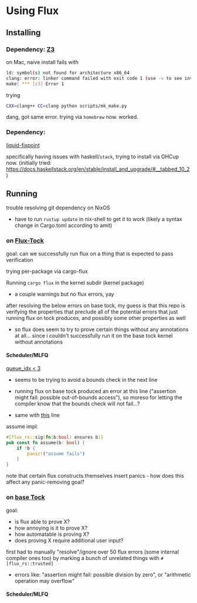 # Using Flux

## Installing

### Dependency: [Z3](https://github.com/Z3Prover/z3)

on Mac, naive install fails with

```sh
ld: symbol(s) not found for architecture x86_64
clang: error: linker command failed with exit code 1 (use -v to see invocation)
make: *** [z3] Error 1
```

trying

```sh
CXX=clang++ CC=clang python scripts/mk_make.py
```

dang, got same error. trying via `homebrew` now. worked.

### Dependency:
[liquid-fixpoint](https://github.com/ucsd-progsys/liquid-fixpoint)

specifically having issues with haskell/`stack`, trying to install via GHCup
now. (initially tried:
https://docs.haskellstack.org/en/stable/install_and_upgrade/#__tabbed_10_2)

## Running

trouble resolving git dependency on NixOS
- have to run `rustup update` in nix-shell to get it to work (likely a syntax 
  change in Cargo.toml according to amit)

### on [Flux-Tock](https://github.com/PLSysSec/tock)

goal: can we successfully run flux on a thing that is expected to pass
verification

trying per-package via cargo-flux

Running `cargo flux` in the kernel subdir (kernel package)
- a couple warnings but no flux errors, yay

after resolving the below errors on base tock, my guess is that this repo is
verifying the properties that preclude all of the potential errors that just 
running flux on tock produces, and possibly some other properties as well
- so flux does seem to try to prove certain things without any annotations at
  all... since i couldn't successfully run it on the base tock kernel without
  annotations

#### Scheduler/MLFQ

[queue_idx < 3](https://github.com/PLSysSec/tock/blob/master/kernel/src/scheduler/mlfq.rs#L167)
- seems to be trying to avoid a bounds check in the next line
- running flux on base tock produced an error at this line ("assertion might
  fail: possible out-of-bounds access"), so moreso for letting the compiler know
  that the bounds check will not fail...?

- same with
  [this](https://github.com/PLSysSec/tock/blob/master/kernel/src/scheduler/mlfq.rs#L171)
  line

assume impl: 

```rust
#[flux_rs::sig(fn(b:bool) ensures b)]
pub const fn assume(b: bool) {
    if !b {
        panic!("assume fails")
    }
}
```

note that certain flux constructs themselves insert panics - how does this 
affect any panic-removing goal?

### on [base Tock](https://github.com/tock/tock)

goal: 
- is flux able to prove X?
- how annoying is it to prove X?
- how automatable is proving X?
- does proving X require additional user input?

first had to manually "resolve"/ignore over 50 flux errors (some internal 
compiler ones too) by marking a bunch of unrelated things with 
`#[flux_rs::trusted]`
- errors like: "assertion might fail: possible division by zero", or "arithmetic
  operation may overflow"

#### Scheduler/MLFQ




